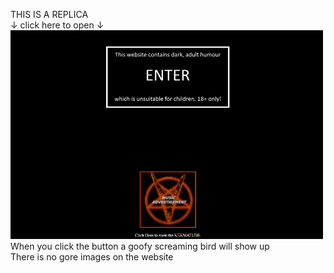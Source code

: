 THIS IS A REPLICA <br />
↓ click here to open ↓ <br />
[![Open Website](screenshot.png)](https://kekmacats.github.io)
When you click the button a goofy screaming bird will show up <br />
There is no gore images on the website
